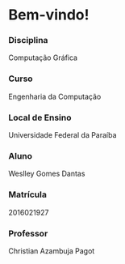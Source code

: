 # Bem-vindo!
### Disciplina
Computação Gráfica
### Curso
Engenharia da Computação
### Local de Ensino
Universidade Federal da Paraíba
### Aluno
Weslley Gomes Dantas
### Matrícula
2016021927
### Professor
Christian Azambuja Pagot 
